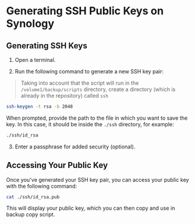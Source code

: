 # Generating SSH Public Keys on Synology

## Generating SSH Keys

1. Open a terminal.

2. Run the following command to generate a new SSH key pair:

> Taking into account that the script will run in the `/volume1/backup/scripts` directory, create a directory (which is already in the repository) called `ssh`

```bash
ssh-keygen -t rsa -b 2048
```

When prompted, provide the path to the file in which you want to save the key. In this case, it should be inside the `./ssh` directory, for example:

```bash
./ssh/id_rsa
```

3. Enter a passphrase for added security (optional).

## Accessing Your Public Key

Once you've generated your SSH key pair, you can access your public key with the following command:

```bash
cat ./ssh/id_rsa.pub
```

This will display your public key, which you can then copy and use in backup copy script.

